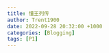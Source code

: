 ```yaml
---
title: 懂王列传
author: Trent1900
date: 2022-09-28 20:32:00 +1000
categories: [Blogging]
tags: [P1]
---
```

